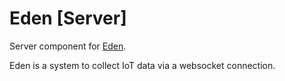 # Eden [Server]
Server component for [Eden](https://github.com/celaus/eden).

Eden is a system to collect IoT data via a websocket connection.
